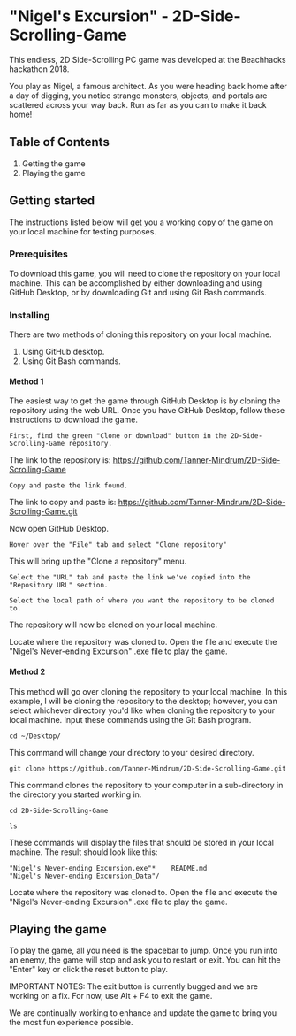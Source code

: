 # "Nigel's Excursion" - 2D-Side-Scrolling-Game
This endless, 2D Side-Scrolling PC game was developed at the Beachhacks hackathon 2018.

You play as Nigel, a famous architect. As you were heading back home after a day of digging, you notice strange monsters, objects, and portals are scattered across your way back. Run as far as you can to make it back home!
## Table of Contents
1. Getting the game
2. Playing the game
## Getting started
The instructions listed below will get you a working copy of the game on your local machine for testing purposes.
### Prerequisites
To download this game, you will need to clone the repository on your local machine. This can be accomplished by either downloading and using GitHub Desktop, or by downloading Git and using Git Bash commands.
### Installing
There are two methods of cloning this repository on your local machine.
1. Using GitHub desktop.
2. Using Git Bash commands.
#### Method 1
The easiest way to get the game through GitHub Desktop is by cloning the repository using the web URL. Once you have GitHub Desktop, follow these instructions to download the game.
```
First, find the green "Clone or download" button in the 2D-Side-Scrolling-Game repository.
```
The link to the repository is: https://github.com/Tanner-Mindrum/2D-Side-Scrolling-Game
```
Copy and paste the link found.
```
The link to copy and paste is: https://github.com/Tanner-Mindrum/2D-Side-Scrolling-Game.git

Now open GitHub Desktop.
```
Hover over the "File" tab and select "Clone repository"
```
This will bring up the "Clone a repository" menu.
```
Select the "URL" tab and paste the link we've copied into the "Repository URL" section.

Select the local path of where you want the repository to be cloned to.
```
The repository will now be cloned on your local machine.

Locate where the repository was cloned to. Open the file and execute the "Nigel's Never-ending Excursion" .exe file to play the game.
#### Method 2
This method will go over cloning the repository to your local machine. In this example, I will be cloning the repository to the desktop; however, you can select whichever directory you'd like when cloning the repository to your local machine. Input these commands using the Git Bash program.
```
cd ~/Desktop/
```
This command will change your directory to your desired directory.
```
git clone https://github.com/Tanner-Mindrum/2D-Side-Scrolling-Game.git
```
This command clones the repository to your computer in a sub-directory in the directory you started working in.
```
cd 2D-Side-Scrolling-Game

ls
```
These commands will display the files that should be stored in your local machine. The result should look like this:
```
"Nigel's Never-ending Excursion.exe"*    README.md
"Nigel's Never-ending Excursion_Data"/
```

Locate where the repository was cloned to. Open the file and execute the "Nigel's Never-ending Excursion" .exe file to play the game.
## Playing the game
To play the game, all you need is the spacebar to jump. Once you run into an enemy, the game will stop and ask you to restart or exit.
You can hit the "Enter" key or click the reset button to play.

IMPORTANT NOTES:
The exit button is currently bugged and we are working on a fix. For now, use Alt + F4 to exit the game.

We are continually working to enhance and update the game to bring you the most fun experience possible.

